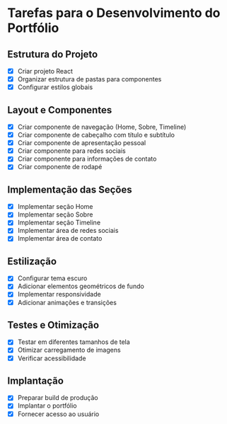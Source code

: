 # Tarefas para o Desenvolvimento do Portfólio

## Estrutura do Projeto
- [x] Criar projeto React
- [x] Organizar estrutura de pastas para componentes
- [x] Configurar estilos globais

## Layout e Componentes
- [x] Criar componente de navegação (Home, Sobre, Timeline)
- [x] Criar componente de cabeçalho com título e subtítulo
- [x] Criar componente de apresentação pessoal
- [x] Criar componente para redes sociais
- [x] Criar componente para informações de contato
- [x] Criar componente de rodapé

## Implementação das Seções
- [x] Implementar seção Home
- [x] Implementar seção Sobre
- [x] Implementar seção Timeline
- [x] Implementar área de redes sociais
- [x] Implementar área de contato

## Estilização
- [x] Configurar tema escuro
- [x] Adicionar elementos geométricos de fundo
- [x] Implementar responsividade
- [x] Adicionar animações e transições

## Testes e Otimização
- [x] Testar em diferentes tamanhos de tela
- [x] Otimizar carregamento de imagens
- [x] Verificar acessibilidade

## Implantação
- [x] Preparar build de produção
- [x] Implantar o portfólio
- [x] Fornecer acesso ao usuário
